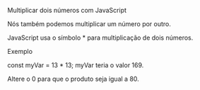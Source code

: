 Multiplicar dois números com JavaScript

Nós também podemos multiplicar um número por outro.

JavaScript usa o símbolo * para multiplicação de dois números.

Exemplo

const myVar = 13 * 13;
myVar teria o valor 169.

Altere o 0 para que o produto seja igual a 80.